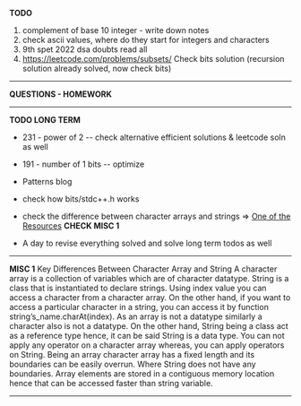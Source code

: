 **TODO**

1. complement of base 10 integer - write down notes
2. check ascii values, where do they start for integers and characters
3. 9th spet 2022 dsa doubts read all
4. https://leetcode.com/problems/subsets/ Check bits solution (recursion solution already solved, now check bits)

---

**QUESTIONS - HOMEWORK**

---

**TODO LONG TERM**

- 231 - power of 2 -- check alternative efficient solutions & leetcode soln as well
- 191 - number of 1 bits -- optimize
- Patterns blog
- check how bits/stdc++.h works

- check the difference between character arrays and strings => [One of the Resources](https://stackoverflow.com/questions/40716515/do-stdstrings-end-in-0-when-initialized-with-a-string-literal) **CHECK MISC 1**
- A day to revise everything solved and solve long term todos as well

---

**MISC 1**
Key Differences Between Character Array and String
A character array is a collection of variables which are of character datatype. String is a class that is instantiated to declare strings.
Using index value you can access a character from a character array. On the other hand, if you want to access a particular character in a string, you can access it by function string’s_name.charAt(index).
As an array is not a datatype similarly a character also is not a datatype. On the other hand, String being a class act as a reference type hence, it can be said String is a data type.
You can not apply any operator on a character array whereas, you can apply operators on String.
Being an array character array has a fixed length and its boundaries can be easily overrun. Where String does not have any boundaries.
Array elements are stored in a contiguous memory location hence that can be accessed faster than string variable.

---
